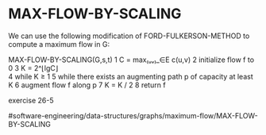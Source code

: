# MAX-FLOW-BY-SCALING

We can use the following modification of FORD-FULKERSON-METHOD to compute a maximum flow in G:



MAX-FLOW-BY-SCALING(G,s,t)
1 C = max₍ᵤᵥ₎_∈E c(u,v)
2 initialize flow f to 0 
3 K = 2^⌊lgC⌋   
4 while K ≥ 1 
5   while there exists an augmenting path p of capacity at least K 
6     augment flow f along p 
7   K = K / 2 
8 return f


exercise 26-5 



#software-engineering/data-structures/graphs/maximum-flow/MAX-FLOW-BY-SCALING
